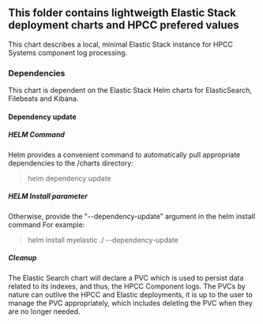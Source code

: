 ## This folder contains lightweigth Elastic Stack deployment charts and HPCC prefered values

This chart describes a local, minimal Elastic Stack instance for HPCC Systems component log processing.

### Dependencies
This chart is dependent on the Elastic Stack Helm charts for ElasticSearch, Filebeats and Kibana.

#### Dependency update
##### HELM Command
Helm provides a convenient command to automatically pull appropriate dependencies to the /charts directory:
> helm dependency update

##### HELM Install parameter
Otherwise, provide the "--dependency-update" argument in the helm install command
For example:
> helm install myelastic ./ --dependency-update

##### Cleanup
The Elastic Search chart will declare a PVC which is used to persist data related to its indexes, and thus, the HPCC Component logs. The PVCs by nature can outlive the HPCC and Elastic deployments, it is up to the user to manage the PVC appropriately, which includes deleting the PVC when they are no longer needed.
